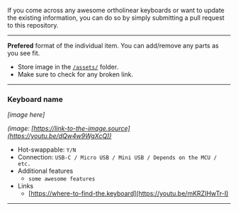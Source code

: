 If you come across any awesome ortholinear keyboards or want to update the existing information, you can do so by simply submitting a pull request to this repository.

---

**Prefered** format of the individual item. You can add/remove any parts as you see fit.

- Store image in the [`/assets/`](/assets) folder.
- Make sure to check for any broken link.

---

### Keyboard name

_[image here]_

_(image: [https://link-to-the-image.source](https://youtu.be/dQw4w9WgXcQ))_

- Hot-swappable: `Y/N`
- Connection: `USB-C / Micro USB / Mini USB / Depends on the MCU / etc.`
- Additional features
  - `some awesome features`
- Links
  - [https://where-to-find-the.keyboard](https://youtu.be/mKRZIHwTr-I)

---
